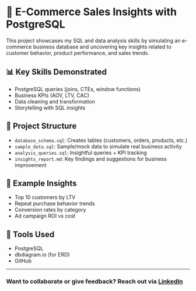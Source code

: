 # 🛒 E-Commerce Sales Insights with PostgreSQL

This project showcases my SQL and data analysis skills by simulating an e-commerce business database and uncovering key insights related to customer behavior, product performance, and sales trends.

## 📊 Key Skills Demonstrated
- PostgreSQL queries (joins, CTEs, window functions)
- Business KPIs (AOV, LTV, CAC)
- Data cleaning and transformation
- Storytelling with SQL insights

## 📂 Project Structure
- `database_schema.sql`: Creates tables (customers, orders, products, etc.)
- `sample_data.sql`: Sample/mock data to simulate real business activity
- `analysis_queries.sql`: Insightful queries + KPI tracking
- `insights_report.md`: Key findings and suggestions for business improvement

## 🚀 Example Insights
- Top 10 customers by LTV
- Repeat purchase behavior trends
- Conversion rates by category
- Ad campaign ROI vs cost

## 📌 Tools Used
- PostgreSQL
- dbdiagram.io (for ERD)
- GitHub

---

### Want to collaborate or give feedback? Reach out via [LinkedIn](https://www.linkedin.com/in/tioatifelmasry/)
